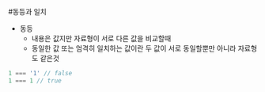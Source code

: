 

#동등과 일치

- 동등
  - 내용은 값지만 자료형이 서로 다른 값을 비교할때
  - 동일한 값 또는 엄격히 일치하는 값이란 두 값이 서로 동일할뿐만 아니라 자료형도 같은것

````javascript
1 === '1' // false
1 === 1 // true
````
